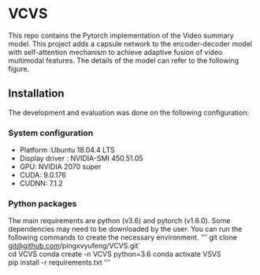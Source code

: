 # VCVS
This repo contains the Pytorch implementation of the Video summary model. This project adds a capsule network to the encoder-decoder model with self-attention mechanism to achieve adaptive fusion of video multimodal features. The details of the model can refer to the following figure.
## Installation
The development and evaluation was done on the following configuration:
### System configuration
* Platform :Ubuntu 18.04.4 LTS
* Display driver : NVIDIA-SMI 450.51.05
* GPU: NVIDIA 2070 super
* CUDA: 9.0.176
* CUDNN: 7.1.2
### Python packages
The main requirements are python (v3.6) and pytorch (v1.6.0). Some dependencies may need to be downloaded by the user. You can run the following commands to create the necessary environment.
'''
git clone git@github.com/pingxvyufeng/VCVS.git`  
cd VCVS 
conda create -n VCVS python=3.6 
conda activate VSVS  
pip install -r requirements.txt
'''
